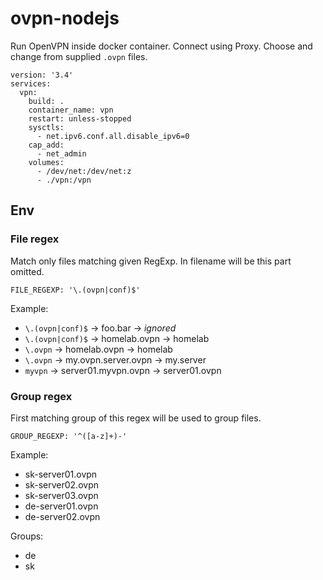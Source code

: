 # ovpn-nodejs

Run OpenVPN inside docker container. Connect using Proxy. Choose and change from supplied `.ovpn` files.

```
version: '3.4'
services:
  vpn:
    build: .
    container_name: vpn
    restart: unless-stopped
    sysctls:
      - net.ipv6.conf.all.disable_ipv6=0
    cap_add:
      - net_admin
    volumes:
      - /dev/net:/dev/net:z
      - ./vpn:/vpn
```

## Env

### File regex

Match only files matching given RegExp. In filename will be this part omitted.

```
FILE_REGEXP: '\.(ovpn|conf)$'
```

Example:

* `\.(ovpn|conf)$` -> foo.bar -> *ignored*
* `\.(ovpn|conf)$` -> homelab.ovpn -> homelab
* `\.ovpn` -> homelab.ovpn -> homelab
* `\.ovpn` -> my.ovpn.server.ovpn -> my.server
* `myvpn` -> server01.myvpn.ovpn -> server01.ovpn

### Group regex

First matching group of this regex will be used to group files.

```
GROUP_REGEXP: '^([a-z]+)-'
```

Example:

* sk-server01.ovpn
* sk-server02.ovpn
* sk-server03.ovpn
* de-server01.ovpn
* de-server02.ovpn

Groups:

* de
* sk

